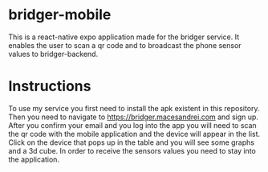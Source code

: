 # bridger-mobile

This is a react-native expo application made for the bridger service. It enables the user to scan a qr code and to broadcast the phone
sensor values to bridger-backend. 

# Instructions
To use my service you first need to install the apk existent in this repository.
Then you need to navigate to https://bridger.macesandrei.com and sign up.
After you confirm your email and you log into the app you will need to scan the qr code
with the mobile application and the device will appear in the list.
Click on the device that pops up in the table and you will see some graphs and a 3d cube.
In order to receive the sensors values you need to stay into the application.
